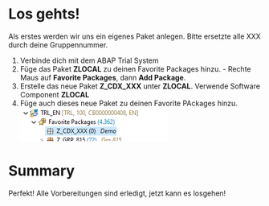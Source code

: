 # Los gehts!
Als erstes werden wir uns ein eigenes Paket anlegen. Bitte ersetzte alle XXX durch deine Gruppennummer.
1. Verbinde dich mit dem ABAP Trial System
2. Füge das Paket **ZLOCAL** zu deinen Favorite Packages hinzu. - Rechte Maus auf **Favorite Packages**, dann **Add Package**.
3. Erstelle das neue Paket **Z_CDX_XXX** unter **ZLOCAL**. Verwende Software Component **ZLOCAL**
4. Füge auch dieses neue Paket zu deinen Favorite PAckages hinzu.
![Alt text](images/exc_1_1.png?raw=true "Optional Title")
# Summary
Perfekt! Alle Vorbereitungen sind erledigt, jetzt kann es losgehen!
